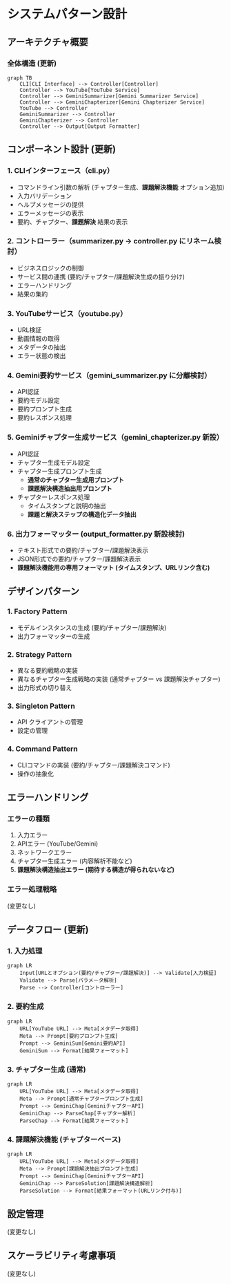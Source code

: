# システムパターン設計

## アーキテクチャ概要

### 全体構造 (更新)
```mermaid
graph TB
    CLI[CLI Interface] --> Controller[Controller]
    Controller --> YouTube[YouTube Service]
    Controller --> GeminiSummarizer[Gemini Summarizer Service]
    Controller --> GeminiChapterizer[Gemini Chapterizer Service]
    YouTube --> Controller
    GeminiSummarizer --> Controller
    GeminiChapterizer --> Controller
    Controller --> Output[Output Formatter]
```

## コンポーネント設計 (更新)

### 1. CLIインターフェース（cli.py）
- コマンドライン引数の解析 (チャプター生成、**課題解決機能** オプション追加)
- 入力バリデーション
- ヘルプメッセージの提供
- エラーメッセージの表示
- 要約、チャプター、**課題解決** 結果の表示

### 2. コントローラー（summarizer.py -> controller.py にリネーム検討）
- ビジネスロジックの制御
- サービス間の連携 (要約/チャプター/課題解決生成の振り分け)
- エラーハンドリング
- 結果の集約

### 3. YouTubeサービス（youtube.py）
- URL検証
- 動画情報の取得
- メタデータの抽出
- エラー状態の検出

### 4. Gemini要約サービス（gemini_summarizer.py に分離検討）
- API認証
- 要約モデル設定
- 要約プロンプト生成
- 要約レスポンス処理

### 5. Geminiチャプター生成サービス（gemini_chapterizer.py 新設）
- API認証
- チャプター生成モデル設定
- チャプター生成プロンプト生成
  - **通常のチャプター生成用プロンプト**
  - **課題解決構造抽出用プロンプト**
- チャプターレスポンス処理
  - タイムスタンプと説明の抽出
  - **課題と解決ステップの構造化データ抽出**

### 6. 出力フォーマッター (output_formatter.py 新設検討)
- テキスト形式での要約/チャプター/課題解決表示
- JSON形式での要約/チャプター/課題解決表示
- **課題解決機能用の専用フォーマット (タイムスタンプ、URLリンク含む)**

## デザインパターン

### 1. Factory Pattern
- モデルインスタンスの生成 (要約/チャプター/課題解決)
- 出力フォーマッターの生成

### 2. Strategy Pattern
- 異なる要約戦略の実装
- 異なるチャプター生成戦略の実装 (通常チャプター vs 課題解決チャプター)
- 出力形式の切り替え

### 3. Singleton Pattern
- API クライアントの管理
- 設定の管理

### 4. Command Pattern
- CLIコマンドの実装 (要約/チャプター/課題解決コマンド)
- 操作の抽象化

## エラーハンドリング

### エラーの種類
1. 入力エラー
2. APIエラー (YouTube/Gemini)
3. ネットワークエラー
4. チャプター生成エラー (内容解析不能など)
5. **課題解決構造抽出エラー (期待する構造が得られないなど)**

### エラー処理戦略
(変更なし)

## データフロー (更新)

### 1. 入力処理
```mermaid
graph LR
    Input[URLとオプション(要約/チャプター/課題解決)] --> Validate[入力検証]
    Validate --> Parse[パラメータ解析]
    Parse --> Controller[コントローラー]
```

### 2. 要約生成
```mermaid
graph LR
    URL[YouTube URL] --> Meta[メタデータ取得]
    Meta --> Prompt[要約プロンプト生成]
    Prompt --> GeminiSum[Gemini要約API]
    GeminiSum --> Format[結果フォーマット]
```

### 3. チャプター生成 (通常)
```mermaid
graph LR
    URL[YouTube URL] --> Meta[メタデータ取得]
    Meta --> Prompt[通常チャプタープロンプト生成]
    Prompt --> GeminiChap[GeminiチャプターAPI]
    GeminiChap --> ParseChap[チャプター解析]
    ParseChap --> Format[結果フォーマット]
```

### 4. 課題解決機能 (チャプターベース)
```mermaid
graph LR
    URL[YouTube URL] --> Meta[メタデータ取得]
    Meta --> Prompt[課題解決抽出プロンプト生成]
    Prompt --> GeminiChap[GeminiチャプターAPI]
    GeminiChap --> ParseSolution[課題解決構造解析]
    ParseSolution --> Format[結果フォーマット(URLリンク付与)]
```

## 設定管理
(変更なし)

## スケーラビリティ考慮事項
(変更なし)